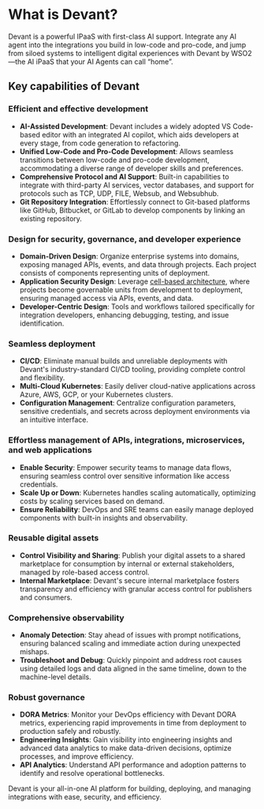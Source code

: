 # What is Devant?

Devant is a powerful IPaaS with first-class AI support. Integrate any AI agent into the integrations you build in low-code and pro-code, and jump from siloed systems to intelligent digital experiences with Devant by WSO2—the AI iPaaS that your AI Agents can call “home”.

## Key capabilities of Devant

### Efficient and effective development
- **AI-Assisted Development**: Devant includes a widely adopted VS Code-based editor with an integrated AI copilot, which aids developers at every stage, from code generation to refactoring.
- **Unified Low-Code and Pro-Code Development**: Allows seamless transitions between low-code and pro-code development, accommodating a diverse range of developer skills and preferences.
- **Comprehensive Protocol and AI Support**: Built-in capabilities to integrate with third-party AI services, vector databases, and support for protocols such as TCP, UDP, FILE, Websub, and Websubhub.
- **Git Repository Integration**: Effortlessly connect to Git-based platforms like GitHub, Bitbucket, or GitLab to develop components by linking an existing repository.

### Design for security, governance, and developer experience
- **Domain-Driven Design**: Organize enterprise systems into domains, exposing managed APIs, events, and data through projects. Each project consists of components representing units of deployment.
- **Application Security Design**: Leverage [cell-based architecture](https://github.com/wso2/reference-architecture/blob/master/reference-architecture-cell-based.md), where projects become governable units from development to deployment, ensuring managed access via APIs, events, and data.
- **Developer-Centric Design**: Tools and workflows tailored specifically for integration developers, enhancing debugging, testing, and issue identification.

### Seamless deployment
- **CI/CD**: Eliminate manual builds and unreliable deployments with Devant's industry-standard CI/CD tooling, providing complete control and flexibility.
- **Multi-Cloud Kubernetes**: Easily deliver cloud-native applications across Azure, AWS, GCP, or your Kubernetes clusters.
- **Configuration Management**: Centralize configuration parameters, sensitive credentials, and secrets across deployment environments via an intuitive interface.

### Effortless management of APIs, integrations, microservices, and web applications
- **Enable Security**: Empower security teams to manage data flows, ensuring seamless control over sensitive information like access credentials.
- **Scale Up or Down**: Kubernetes handles scaling automatically, optimizing costs by scaling services based on demand.
- **Ensure Reliability**: DevOps and SRE teams can easily manage deployed components with built-in insights and observability.

### Reusable digital assets
- **Control Visibility and Sharing**: Publish your digital assets to a shared marketplace for consumption by internal or external stakeholders, managed by role-based access control.
- **Internal Marketplace**: Devant's secure internal marketplace fosters transparency and efficiency with granular access control for publishers and consumers.

### Comprehensive observability
- **Anomaly Detection**: Stay ahead of issues with prompt notifications, ensuring balanced scaling and immediate action during unexpected mishaps.
- **Troubleshoot and Debug**: Quickly pinpoint and address root causes using detailed logs and data aligned in the same timeline, down to the machine-level details.

### Robust governance
- **DORA Metrics**: Monitor your DevOps efficiency with Devant DORA metrics, experiencing rapid improvements in time from deployment to production safely and robustly.
- **Engineering Insights**: Gain visibility into engineering insights and advanced data analytics to make data-driven decisions, optimize processes, and improve efficiency.
- **API Analytics**: Understand API performance and adoption patterns to identify and resolve operational bottlenecks.

Devant is your all-in-one AI platform for building, deploying, and managing integrations with ease, security, and efficiency.